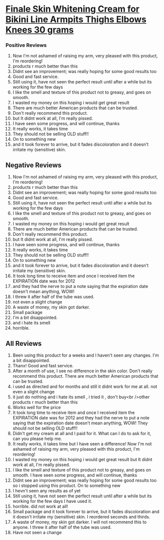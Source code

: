 # [Finale Skin Whitening Cream for Bikini Line Armpits Thighs Elbows Knees 30 grams](https://products.checkmycream.com/products/Finale-Skin-Whitening-Cream-for-Bikini-Line-Armpits-Thighs-Elbows-Knees-30-grams.html)

### Positive Reviews

<ol>
      <li>Now I&#x27;m not ashamed of raising my arm, very pleased with this product, I&#x27;m reordering!</li>
      <li>products r much better than this</li>
      <li>Didnt see an improvement; was really hoping for some good results too</li>
      <li>Good and fast service.</li>
      <li>Still using it, have not seen the perfect result until after a while but its working for the few days</li>
      <li>I like the smell and texture of this product not to greasy, and goes on smooth.</li>
      <li>I wasted my money on this hoping i would get great result</li>
      <li>There are much better American products that can be trusted.</li>
      <li>Don&#x27;t really recommend this product.</li>
      <li>but It didnt work at all, I&#x27;m really pissed.</li>
      <li>I have seen some progress, and will continue, thanks</li>
      <li>It really works, it takes time</li>
      <li>They should not be selling OLD stuff!!</li>
      <li>On to something new</li>
      <li>and it took forever to arrive, but it fades discoloration and it doesn&#x27;t irritate my (sensitive) skin.</li>
</ol>


<h2>Negative Reviews</h2>
<ol>
<li> Now I&#x27;m not ashamed of raising my arm, very pleased with this product, I&#x27;m reordering!</li>
<li> products r much better than this</li>
<li> Didnt see an improvement; was really hoping for some good results too</li>
<li> Good and fast service.</li>
<li> Still using it, have not seen the perfect result until after a while but its working for the few days</li>
<li> I like the smell and texture of this product not to greasy, and goes on smooth.</li>
<li> I wasted my money on this hoping i would get great result</li>
<li> There are much better American products that can be trusted.</li>
<li> Don&#x27;t really recommend this product.</li>
<li> but It didnt work at all, I&#x27;m really pissed.</li>
<li> I have seen some progress, and will continue, thanks</li>
<li> It really works, it takes time</li>
<li> They should not be selling OLD stuff!!</li>
<li> On to something new</li>
<li> and it took forever to arrive, but it fades discoloration and it doesn&#x27;t irritate my (sensitive) skin.</li>
<li> It took long time to receive item and once I received item the EXPIRATION date was for 2012</li>
<li> and they had the nerve to put a note saying that the expiration date doesn&#x27;t mean anything, WOW!</li>
<li> I threw it after half of the tube was used.</li>
<li> not even a slight change</li>
<li> A waste of money, my skin got darker.</li>
<li> Small package</li>
<li> I&#x27;m a bit disappointed.</li>
<li> and i hate its smell</li>
<li> horrible.  </li>
</ol>

<h2>All Reviews</h2>

<ol>
    <li> Been using this product for a weeks and I haven&#x27;t seen any changes. I&#x27;m a bit disappointed.</li>
    <li> Thanx! Good and fast service.</li>
    <li> After a month of use, I see no difference in the skin color. Don&#x27;t really recommend this product. There are much better American products that can be trusted.</li>
    <li> i used as directed and for months and still it didnt work for me at all. not even a slight change</li>
    <li> it just do nothing and i hate its smell , i tried it , don&#x27;t buy&lt;br /&gt;other products r much better than this</li>
    <li> Works well for the price</li>
    <li> It took long time to receive item and once I received item the EXPIRATION date was for 2012 and they had the nerve to put a note saying that the expiration date doesn&#x27;t mean anything, WOW! They should not be selling OLD stuff!!</li>
    <li> Didn&#x27;t get my cream at all and I paid for it. What can I do to ask for it, can you please help me.</li>
    <li> It really works, it takes time but I have seen a difference! Now I&#x27;m not ashamed of raising my arm, very pleased with this product, I&#x27;m reordering!</li>
    <li> I wasted my money on this hoping i would get great result but It didnt work at all, I&#x27;m really pissed.</li>
    <li> I like the smell and texture of this product not to greasy, and goes on smooth. I have seen some progress, and will continue, thanks</li>
    <li> Didnt see an improvement; was really hoping for some good results too so i stopped using this product. On to something new</li>
    <li> I hevn&#x27;t seen any results as of yet</li>
    <li> Still using it, have not seen the perfect result until after a while but its working for the few days I have used it.</li>
    <li> horrible.  did not work at all!</li>
    <li> Small package and it took forever to arrive, but it fades discoloration and it doesn&#x27;t irritate my (sensitive) skin. I reordered seconds and thirds.</li>
    <li> A waste of money, my skin got darker. I will not recommend this to anyone. I threw it after half of the tube was used.</li>
    <li> Have not seen a change</li>
</ol>




